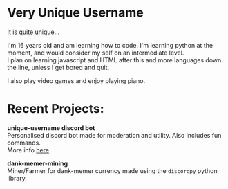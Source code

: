 # Very Unique Username
It is quite unique...

I'm 16 years old and am learning how to code. I'm learning python at the moment, and would consider my self on an intermediate level. </br>
I plan on learning javascript and HTML after this and more languages down the line, unless I get bored and quit.

I also play video games and enjoy playing piano.

# Recent Projects:
**unique-username discord bot**</br>
Personalised discord bot made for moderation and utility. Also includes fun commands.</br>
More info [here](https://github.com/very-unique-username/unique-username-discord/blob/master/README.md)

**dank-memer-mining**</br>
Miner/Farmer for dank-memer currency made using the `discordpy` python library.
